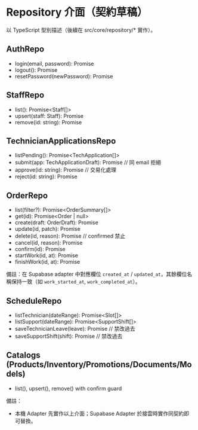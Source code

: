 # Repository 介面（契約草稿）

以 TypeScript 型別描述（後續在 src/core/repository/* 實作）。

## AuthRepo
- login(email, password): Promise<User>
- logout(): Promise<void>
- resetPassword(newPassword): Promise<void>

## StaffRepo
- list(): Promise<Staff[]>
- upsert(staff: Staff): Promise<void>
- remove(id: string): Promise<void>

## TechnicianApplicationsRepo
- listPending(): Promise<TechApplication[]>
- submit(app: TechApplicationDraft): Promise<void>  // 同 email 拒絕
- approve(id: string): Promise<void>               // 交易化處理
- reject(id: string): Promise<void>

## OrderRepo
- list(filter?): Promise<OrderSummary[]>
- get(id): Promise<Order | null>
- create(draft: OrderDraft): Promise<Order>
- update(id, patch): Promise<void>
- delete(id, reason): Promise<void>   // confirmed 禁止
- cancel(id, reason): Promise<void>
- confirm(id): Promise<void>
- startWork(id, at): Promise<void>
- finishWork(id, at): Promise<void>

備註：在 Supabase adapter 中對應欄位 `created_at` / `updated_at`，其餘欄位名稱保持一致（如 `work_started_at`, `work_completed_at`）。

## ScheduleRepo
- listTechnician(dateRange): Promise<Slot[]>
- listSupport(dateRange): Promise<SupportShift[]>
- saveTechnicianLeave(leave): Promise<void>   // 禁改過去
- saveSupportShift(shift): Promise<void>      // 禁改過去

## Catalogs (Products/Inventory/Promotions/Documents/Models)
- list(), upsert(), remove() with confirm guard

備註：
- 本機 Adapter 先實作以上介面；Supabase Adapter 於接雲時實作同契約即可替換。
